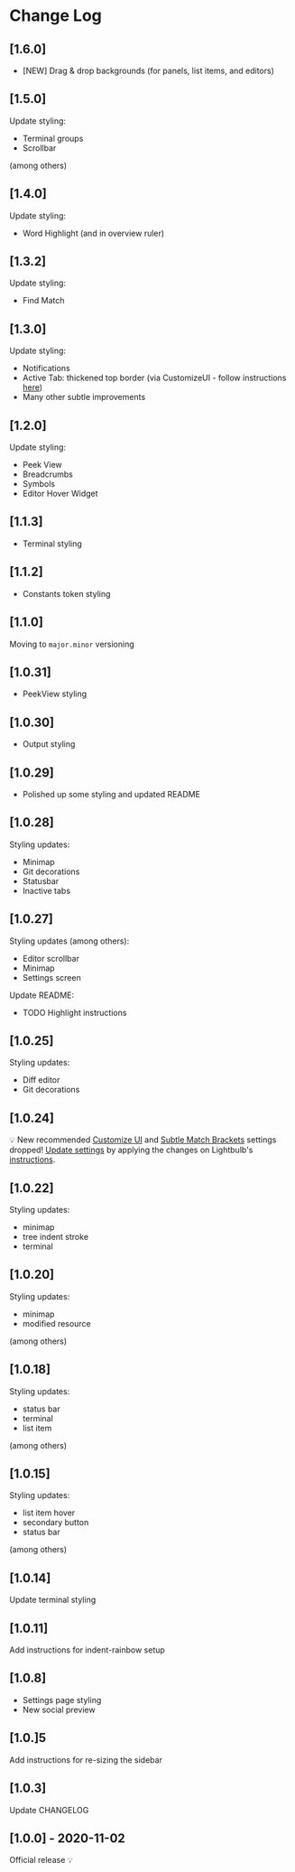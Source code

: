 # Change Log

## [1.6.0]

- [NEW] Drag & drop backgrounds (for panels, list items, and editors)

## [1.5.0]

Update styling:

- Terminal groups
- Scrollbar

(among others)

## [1.4.0]

Update styling:

- Word Highlight (and in overview ruler)

## [1.3.2]

Update styling:

- Find Match

## [1.3.0]

Update styling:

- Notifications
- Active Tab: thickened top border (via CustomizeUI - follow instructions [here](https://marketplace.visualstudio.com/items?itemName=ykray.lightbulb))
- Many other subtle improvements

## [1.2.0]

Update styling:

- Peek View
- Breadcrumbs
- Symbols
- Editor Hover Widget

## [1.1.3]

- Terminal styling

## [1.1.2]

- Constants token styling

## [1.1.0]

Moving to `major.minor` versioning

## [1.0.31]

- PeekView styling

## [1.0.30]

- Output styling

## [1.0.29]

- Polished up some styling and updated README

## [1.0.28]

Styling updates:

- Minimap
- Git decorations
- Statusbar
- Inactive tabs

## [1.0.27]

Styling updates (among others):

- Editor scrollbar
- Minimap
- Settings screen

Update README:

- TODO Highlight instructions

## [1.0.25]

Styling updates:

- Diff editor
- Git decorations

## [1.0.24]

💡 New recommended [Customize UI](https://marketplace.visualstudio.com/items?itemName=iocave.customize-ui) and [Subtle Match Brackets](https://marketplace.visualstudio.com/items?itemName=rafamel.subtle-brackets) settings dropped! [Update settings](https://marketplace.visualstudio.com/items?itemName=ykray.lightbulb) by applying the changes on Lightbulb's [instructions](https://marketplace.visualstudio.com/items?itemName=ykray.lightbulb).

## [1.0.22]

Styling updates:

- minimap
- tree indent stroke
- terminal

## [1.0.20]

Styling updates:

- minimap
- modified resource

(among others)

## [1.0.18]

Styling updates:

- status bar
- terminal
- list item

(among others)

## [1.0.15]

Styling updates:

- list item hover
- secondary button
- status bar

(among others)

## [1.0.14]

Update terminal styling

## [1.0.11]

Add instructions for indent-rainbow setup

## [1.0.8]

- Settings page styling
- New social preview

## [1.0.]5

Add instructions for re-sizing the sidebar

## [1.0.3]

Update CHANGELOG

## [1.0.0] - 2020-11-02

Official release 💡
